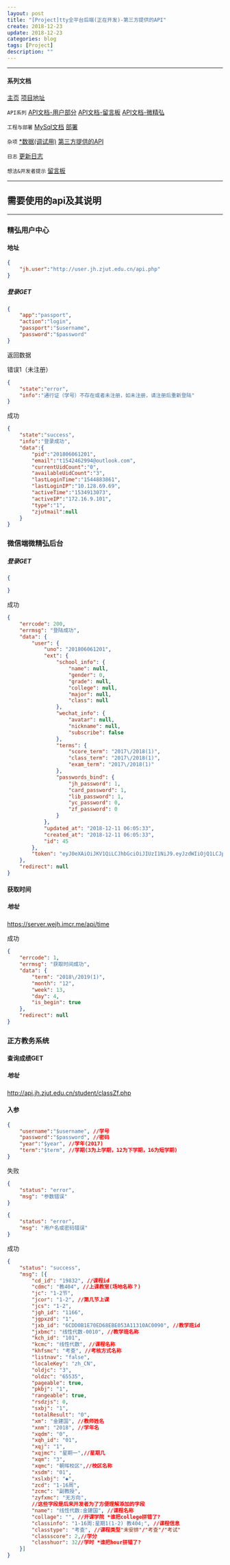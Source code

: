 ```yaml
---
layout: post
title: "[Project]tty全平台后端(正在开发)-第三方提供的API"
create: 2018-12-23
update: 2018-12-23
categories: blog
tags: [Project]
description: ""
---
```


-------

#### 系列文档

[主页](https://h1542462994.github.io/blog/2018/12/23/aspserver-index/)    [项目地址](https://github.com/TropicalTeamYard/tty.platform.aspserver)

`API系列` [API文档-用户部分](https://h1542462994.github.io/blog/2018/12/23/aspserver-api-user/)  [API文档-留言板](https://h1542462994.github.io/blog/2019/01/09/aspserver-api-msgboard/)   [API文档-微精弘](https://h1542462994.github.io/blog/2019/01/09/aspserver-api-wejh/)

`工程与部署` [MySql文档](https://h1542462994.github.io/blog/2018/12/23/aspserver-mysql/)  [部署](https://h1542462994.github.io/blog/2018/12/23/aspserver-deploy/)

`杂项` [*数据(调试用)](https://h1542462994.github.io/blog/2018/12/23/aspserver-data/)    [第三方提供的API](https://h1542462994.github.io/blog/2018/12/23/aspserver-providedapi/)

`日志` [更新日志](https://h1542462994.github.io/blog/2019/01/09/aspserver-updatelog/)

`想法&开发者提示` [留言板](https://h1542462994.github.io/blog/2019/01/03/aspserver-msgboard/)

-------

## 需要使用的api及其说明

------

### 精弘用户中心

#### 地址

```json
{
    "jh.user":"http://user.jh.zjut.edu.cn/api.php"
}
```

##### 登录**GET**

```json
{
    "app":"passport",
    "action":"login",
    "passport":"$username",
    "password":"$password"
}
```

返回数据

错误1（未注册）

```json
{
    "state":"error",
    "info":"通行证（学号）不存在或者未注册，如未注册，请注册后重新登陆"
}
```

成功

```json
{
    "state":"success",
    "info":"登录成功",
    "data":{
        "pid":"201806061201",
        "email":"t1542462994@outlook.com",
        "currentUidCount":"0",
        "availableUidCount":"3",
        "lastLoginTime":"1544883861",
        "lastLoginIP":"10.128.69.69",
        "activeTime":"1534913073",
        "activeIP":"172.16.9.101",
        "type":"1",
        "zjutmail":null
    }
}
```

### 微信端微精弘后台

##### 登录**GET**

```json
{

}
```

成功

```json
{
	"errcode": 200,
	"errmsg": "登陆成功",
	"data": {
		"user": {
			"uno": "201806061201",
			"ext": {
				"school_info": {
					"name": null,
					"gender": 0,
					"grade": null,
					"college": null,
					"major": null,
					"class": null
				},
				"wechat_info": {
					"avatar": null,
					"nickname": null,
					"subscribe": false
				},
				"terms": {
					"score_term": "2017\/2018(1)",
					"class_term": "2017\/2018(1)",
					"exam_term": "2017\/2018(1)"
				},
				"passwords_bind": {
					"jh_password": 1,
					"card_password": 1,
					"lib_password": 1,
					"yc_password": 0,
					"zf_password": 0
				}
			},
			"updated_at": "2018-12-11 06:05:33",
			"created_at": "2018-12-11 06:05:33",
			"id": 45
		},
		"token": "eyJ0eXAiOiJKV1QiLCJhbGciOiJIUzI1NiJ9.eyJzdWIiOjQ1LCJpc3MiOiJodHRwczovL3Rlc3Quc2VydmVyLndlamguaW1jci5tZS9hcGkvbG9naW4iLCJpYXQiOjE1NDQ1MDgzMzMsImV4cCI6MTU0NDU5NDczMywibmJmIjoxNTQ0NTA4MzMzLCJqdGkiOiI5TEVSVXdMWUFuOEt6RjlJIn0.wkjz4MpQDd-RcXmNpaEC7cM6LA0Pdr71OdPgB46QRY8"
	},
	"redirect": null
}
```

#### 获取时间

##### 地址

https://server.wejh.imcr.me/api/time

成功

```json
{
	"errcode": 1,
	"errmsg": "获取时间成功",
	"data": {
		"term": "2018\/2019(1)",
		"month": "12",
		"week": 13,
		"day": 4,
		"is_begin": true
	},
	"redirect": null
}
```

### 正方教务系统

#### 查询成绩**GET**

##### 地址

http://api.jh.zjut.edu.cn/student/classZf.php

#### 入参

```json
{
    "username":"$username", //学号
    "password":"$password", //密码
    "year":"$year", //学年(2017)
    "term":"$term", //学期(3为上学期，12为下学期，16为短学期)
}
```

失败

```json
{
	"status": "error",
	"msg": "参数错误"
}
```

```json
{
	"status": "error",
	"msg": "用户名或密码错误"
}
```

成功

```json
{
	"status": "success",
	"msg": [{
		"cd_id": "19832", //课程id
		"cdmc": "教404", //上课教室(场地名称？)
		"jc": "1-2节",  
		"jcor": "1-2", //第几节上课
		"jcs": "1-2",
		"jgh_id": "1166",
		"jgpxzd": "1",
		"jxb_id": "6CDD0B1E70ED68EBE053A11310AC0090", //教学班id
		"jxbmc": "线性代数-0010", //教学班名称
		"kch_id": "101", 
		"kcmc": "线性代数", //课程名称
		"khfsmc": "考查", //考核方式名称
		"listnav": "false",
		"localeKey": "zh_CN",
		"oldjc": "3",
		"oldzc": "65535",
		"pageable": true,
		"pkbj": "1",
		"rangeable": true,
		"rsdzjs": 0,
		"sxbj": "1",
		"totalResult": "0",
		"xm": "金建国", //教师姓名
		"xnm": "2018", //学年名
		"xqdm": "0",
		"xqh_id": "01",
		"xqj": "1",
		"xqjmc": "星期一",//星期几
		"xqm": "3",
		"xqmc": "朝晖校区",//校区名称
		"xsdm": "01",
		"xslxbj": "◆",
		"zcd": "1-16周",
		"zcmc": "副教授",
		"zyfxmc": "无方向",
        //这些字段是后来开发者为了方便理解添加的字段
		"name": "线性代数:金建国", //课程名称
		"collage": "", //开课学院 *谁把college拼错了?
		"classinfo": "1-16周:星期1(1-2) 教404;", //课程信息
		"classtype": "考查", //课程类型"未安排"/"考查"/"考试"
		"classscore": 2,//学分
		"classhuor": 32//学时 *谁把hour拼错了?
    }]
}
```
